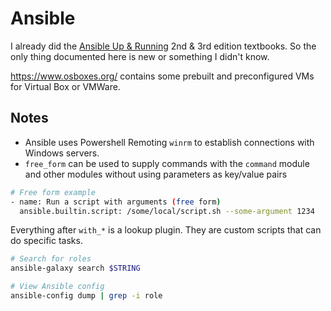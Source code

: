 # Ansible <!-- omit in toc -->

I already did the [Ansible Up & Running](https://github.com/dallas-hall/learning-ansible) 2nd & 3rd edition textbooks. So the only thing documented here is new or something I didn't know.

https://www.osboxes.org/ contains some prebuilt and preconfigured VMs for Virtual Box or VMWare.

## Notes

* Ansible uses Powershell Remoting `winrm` to establish connections with Windows servers.
* `free_form` can be used to supply commands with the `command` module and other modules without using parameters as key/value pairs

```bash
# Free form example
- name: Run a script with arguments (free form)
  ansible.builtin.script: /some/local/script.sh --some-argument 1234
```

Everything after `with_*` is a lookup plugin. They are custom scripts that can do specific tasks.

```bash
# Search for roles
ansible-galaxy search $STRING

# View Ansible config
ansible-config dump | grep -i role
```
